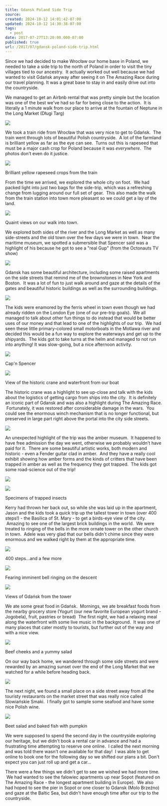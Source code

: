 ```yaml
---
title: Gdansk Poland Side Trip
source: 
created: 2024-10-12 14:01:42-07:00
updated: 2024-10-12 14:30:38-07:00
tags:
  - post
date: 2017-07-27T13:20:00.000-07:00
published: true
url: /2017/07/gdansk-poland-side-trip.html
---
```


Since we had decided to make Wrocław our home base in Poland, we needed to take a side trip to the north of Poland in order to visit the tiny villages tied to our ancestry.  It actually worked out well because we had wanted to visit Gdańsk anyway after seeing it on The Amazing Race during our travel planning. It was a great base to stay in and easily drive out into the countryside.

We managed to get an Airbnb rental that was pretty simple but the location was one of the best we've had so far for being close to the action.  It is literally a 1 minute walk from our place to arrive at the fountain of Neptune in the Long Market (Długi Targ)

![](/521d40ddfaa4f66b93e8e593b5eabb64_MD5.jpg)

We took a train ride from Wrocław that was very nice to get to Gdańsk.  The train went through lots of beautiful Polish countryside.  A lot of the farmland is brilliant yellow as far as the eye can see.  Turns out this is rapeseed that must be a major cash crop for Poland because it was _everywhere_.  The photos don't even do it justice.

![](/7ba730079fa1d8455327352befc632c2_MD5.jpg)

Brilliant yellow rapeseed crops from the train

From the time we arrived, we explored the whole city on foot.  We had packed light into just two bags for the side-trip, which was a refreshing change from lugging around our full set of gear.  This also made the walk from the train station into town more pleasant so we could get a lay of the land.

![](/392cdcc543826c9b0ba70a85bf3869a3_MD5.jpg)

Quaint views on our walk into town.

We explored both sides of the river and the Long Market as well as many side-streets and the old town over the few days we were in town.  Near the maritime museum, we spotted a submersible that Spencer said was a highlight of his because he got to see a "real Gup" (from the Octonauts TV show)

![](/8f0a8431232c584356b7c27b3dd4ec50_MD5.jpg)

Gdansk has some beautiful architecture, including some raised apartments on the side streets that remind me of the brownstones in New York and Boston.  It was a lot of fun to just walk around and gaze at the details of the gates and beautiful historic buildings as well as the surrounding buildings.

![](/7af24d8375cd1f2c11c0e6c05b0fc13b_MD5.jpg)

The kids were enamored by the ferris wheel in town even though we had already ridden on the London Eye (one of our pre-trip goals).  We all managed to talk about other fun things to do instead that would be better uses of our money and that lead to one of the highlights of our trip.  We had seen these little primary-colored small motorboats in the Motlawa river and decided this would be a fun way to explore the waterways and get up to the shipyards.  The kids got to take turns at the helm and managed to not run into anything! It was slow-going, but a nice afternoon activity.

![](/a1292b01b8ad3147d90ec627817ebafa_MD5.jpg)

Cap'n Spencer

![](/2808d08a058660bd476d9e816fba1ce9_MD5.jpg)

View of the historic crane and waterfront from our boat

The historic crane was a highlight to see up-close and talk with the kids about the logistics of getting cargo from ships into the city.  It is definitely an iconic part of Gdansk and was also a highlight during The Amazing Race.  Fortunately, it was restored after considerable damage in the wars.  You could see the enormous winch mechanism that is no longer functional, but preserved in large part right above the portal into the city side streets.

![](/8fd203d389e51078956abc9b9f96df3b_MD5.jpg)

An unexpected highlight of the trip was the amber museum.  It happened to have free admission the day we went, otherwise we probably wouldn't have paid for it.  There are some beautiful artistic works, both modern and historic - even a Fender guitar clad in amber.  And they have a really cool exhibit showing how amber forms and the kinds of critters that have been trapped in amber as well as the frequency they got trapped.  The kids got some road-science out of the trip!

![](/ea773e0bf579132f33aa3dceb3c7ba01_MD5.jpg)

![](/c1f7867b9e6efb7616b7780d06202105_MD5.jpg)

Specimens of trapped insects

Kerry had thrown her back out, so while she was laid up in the apartment, Jason and the kids took a quick trip up the tallest tower in town (over 400 steps!) - the Basilica of St. Mary - to get a birds-eye view of the city.  Amazing to see one of the largest brick buildings in the world.  We were treated to ringing of the bells in the more ornate tower on the other church in town.  Adele was very glad that our bells didn't chime since they were enormous and we walked right by them at the appropriate time.

![](/7e1b32fdb78f23192c7051aedd145f53_MD5.jpg)

400 steps...and a few more

![](/c3f0619f08d2e1f54cd1e3ab357af286_MD5.jpg)

Fearing imminent bell ringing on the descent

![](/86c61b79c626545e6b23c8e162498b33_MD5.jpg)

Views of Gdańsk from the tower

We ate some great food in Gdańsk.  Mornings, we ate breakfast foods from the nearby grocery store (Yogurt (our new favorite European yogurt brand - Jogobela), fruit, pastries or bread)  The first night, we had a relaxing meal along the waterfront with some live music in the background.  It was one of many places that cater mostly to tourists, but further out of the way and with a nice view.

![](/da847e1fa117df8da4b18f6e8ba5b596_MD5.jpg)

Beef cheeks and a yummy salad

On our way back home, we wandered through some side streets and were rewarded by an amazing sunset over the end of the Long Market that we watched for a while before heading back.

![](/0da7003fec22bcf68828e1714b4602c9_MD5.jpg)

The next night, we found a small place on a side street away from all the touristy restaurants on the market street that was really nice called Slowiańskie Smaki.  I finally got to sample some seafood and have some nice Polish wine.

![](/728e93e811fc85536191e29075d1c29e_MD5.jpg)

Beet salad and baked fish with pumpkin

We were supposed to spend the second day in the countryside exploring our heritage, but we didn't book a rental car in advance and had a frustrating time attempting to reserve one online.  I called the next morning and was told there wasn't one available for that day!  I was able to get online to book one for the following day so we shifted our plans a bit. Don't expect you can just roll up and get a car...

There were a few things we didn't get to see we wished we had more time.  We had wanted to see the falowiec apartments up near Sopot (featured on The Amazing Race - the longest apartment building in Europe).  We also had hoped to see the pier in Sopot or one closer to Gdansk (Molo Brzeźno) and gaze at the Baltic Sea, but didn't have enough time after our trip to the countryside.